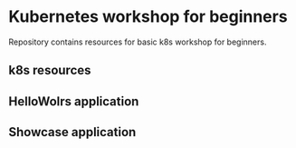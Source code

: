 # Kubernetes workshop for beginners

Repository contains resources for basic k8s workshop for beginners.

## k8s resources

## HelloWolrs application

## Showcase application 

